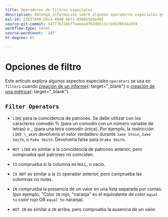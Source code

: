 ```yaml
---
title: Operadores de filtros especiales
description: Obtenga información sobre algunos operadores especiales que se utilizan en los filtros al crear un informe o una métrica.
exl-id: 12837490-b9ca-4040-bb71-8988b5dde485
source-git-commit: 14777b216bf7aaeea0fb2d0513cc94539034a359
workflow-type: tm+mt
source-wordcount: '147'
ht-degree: 0%

---
```


# Opciones de filtro

Este artículo explora algunos aspectos especiales `operators` se usa en `filters` cuando [creación de un informe](../../tutorials/using-visual-report-builder.md){: target=&quot;_blank&quot;} o [creación de una métrica](../../data-user/reports/ess-manage-data-metrics.md){: target=&quot;_blank&quot;}.

## `Filter Operators`

* `LIKE` para la coincidencia de patrones. Se debe utilizar con los caracteres comodín % (para un comodín con un número variable de letras) o _ (para una letra comodín única).  Por ejemplo, la restricción `LIKE \_ake%` devolvería el valor verdadero durante `Jake Stein`, `Jake Smith`, o `Fake Smith`.  Devolvería false para `Drake Smith`.

* `NOT LIKE` es similar a la coincidencia de patrones anterior, pero comprueba qué patrones no coinciden.

* `IS` comprueba si la columna es `NULL`, o vacío.

* `IS NOT` es similar a la `IS` operador anterior, pero comprueba las columnas no nulas.

* `IN` comprueba la presencia de un valor en una lista separada por comas. (por ejemplo, &quot;Color `IN` rojo, &quot;naranja&quot; es el equivalente de color `equal to` color rojo OR `equal to` naranja).

* `NOT IN` es similar a `IN` arriba, pero comprueba la ausencia de un valor.
